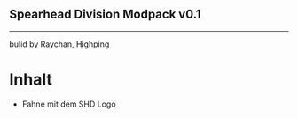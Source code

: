 ## Spearhead Division Modpack v0.1
***************************
bulid by Raychan, Highping

# Inhalt

- Fahne mit dem SHD Logo
